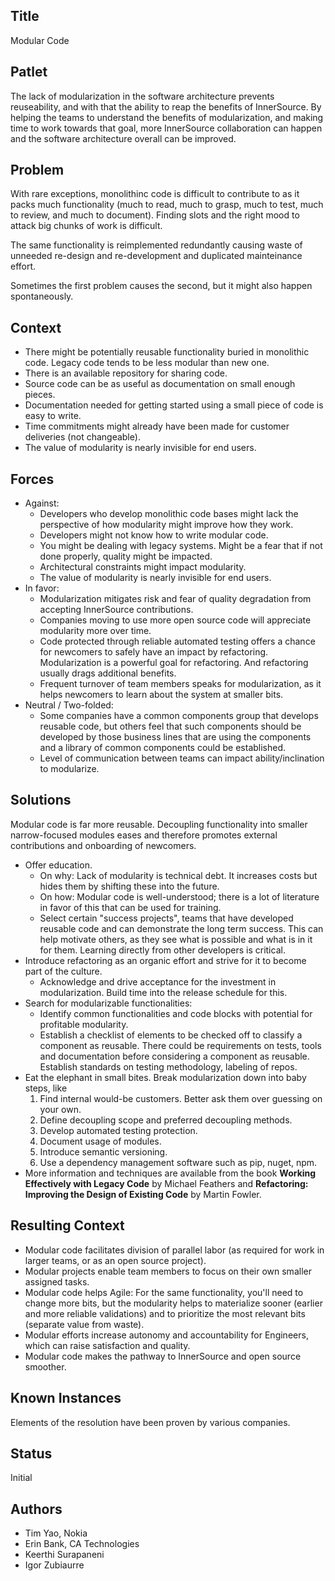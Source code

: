 ## Title

Modular Code

## Patlet

The lack of modularization in the software architecture prevents reuseability, and with that the ability to reap the benefits of InnerSource. By helping the teams to understand the benefits of modularization, and making time to work towards that goal, more InnerSource collaboration can happen and the software architecture overall can be improved.

## Problem

With rare exceptions, monolithinc code is difficult to contribute to as it packs much functionality (much to read, much to grasp, much to test, much to review, and much to document). Finding slots and the right mood to attack big chunks of work is difficult.

The same functionality is reimplemented redundantly causing waste of unneeded re-design and re-development and duplicated mainteinance effort.

Sometimes the first problem causes the second, but it might also happen spontaneously.

## Context

* There might be potentially reusable functionality buried in monolithic code. Legacy code tends to be less modular than new one.
* There is an available repository for sharing code.
* Source code can be as useful as documentation on small enough pieces.
* Documentation needed for getting started using a small piece of code is easy to write.
* Time commitments might already have been made for customer deliveries (not changeable).
* The value of modularity is nearly invisible for end users.

## Forces

* Against:
  * Developers who develop monolithic code bases might lack the perspective of how modularity might improve how they work.
  * Developers might not know how to write modular code.
  * You might be dealing with legacy systems. Might be a fear that if not done properly, quality might be impacted.
  * Architectural constraints might impact modularity.
  * The value of modularity is nearly invisible for end users.
* In favor:
  * Modularization mitigates risk and fear of quality degradation from accepting InnerSource contributions.
  * Companies moving to use more open source code will appreciate modularity more over time.
  * Code protected through reliable automated testing offers a chance for newcomers to safely have an impact by refactoring. Modularization is a powerful goal for refactoring. And refactoring usually drags additional benefits.
  * Frequent turnover of team members speaks for modularization, as it helps newcomers to learn about the system at smaller bits.
* Neutral / Two-folded:
  * Some companies have a common components group that develops reusable code, but others feel that such components should be developed by those business lines that are using the components and a library of common components could be established.
  * Level of communication between teams can impact ability/inclination to modularize.

## Solutions

Modular code is far more reusable. Decoupling functionality into smaller narrow-focused modules eases
and therefore promotes external contributions and onboarding of newcomers.

* Offer education.
  * On why: Lack of modularity is technical debt. It increases costs but hides them by shifting these into the future.
  * On how: Modular code is well-understood; there is a lot of literature in favor of this that can be used for training.
  * Select certain "success projects", teams that have developed reusable code and can demonstrate the long term success. This can help motivate others, as they see what is possible and what is in it for them. Learning directly from other developers is critical.
* Introduce refactoring as an organic effort and strive for it to become part of the culture.
  * Acknowledge and drive acceptance for the investment in modularization. Build time into the release schedule for this.
* Search for modularizable functionalities:
  * Identify common functionalities and code blocks with potential for profitable modularity.
  * Establish a checklist of elements to be checked off to classify a component as reusable.
    There could be requirements on tests, tools and documentation before considering a component as reusable.
    Establish standards on testing methodology, labeling of repos.
* Eat the elephant in small bites. Break modularization down into baby steps, like
  1. Find internal would-be customers. Better ask them over guessing on your own.
  1. Define decoupling scope and preferred decoupling methods.
  1. Develop automated testing protection.
  1. Document usage of modules.
  1. Introduce semantic versioning.
  1. Use a dependency management software such as pip, nuget, npm.
* More information and techniques are available from the book **Working Effectively with Legacy Code** by Michael Feathers and **Refactoring: Improving the Design of Existing Code** by Martin Fowler.

## Resulting Context

* Modular code facilitates division of parallel labor (as required for work in larger teams, or as an open source project).
* Modular projects enable team members to focus on their own smaller assigned tasks.
* Modular code helps Agile: For the same functionality, you'll need to change more bits, but the modularity helps to materialize sooner (earlier and more reliable validations) and to prioritize the most relevant bits (separate value from waste).
* Modular efforts increase autonomy and accountability for Engineers, which can raise satisfaction and quality.
* Modular code makes the pathway to InnerSource and open source smoother.

## Known Instances

Elements of the resolution have been proven by various companies.

## Status

Initial

## Authors  

* Tim Yao, Nokia
* Erin Bank, CA Technologies
* Keerthi Surapaneni
* Igor Zubiaurre
